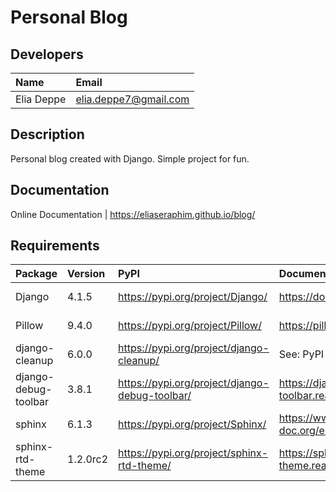 # Personal Blog

## Developers

| Name       | Email                 |
|:-----------|:----------------------|
| Elia Deppe | elia.deppe7@gmail.com |

## Description

Personal blog created with Django. Simple project for fun.

## Documentation

Online Documentation | https://eliaseraphim.github.io/blog/

## Requirements

| Package              | Version  | PyPI                                           | Documentation                                          | Repository                                       | Purpose              | Required |
|:---------------------|:---------|:-----------------------------------------------|:-------------------------------------------------------|:-------------------------------------------------|:---------------------|:---------|
| Django               | 4.1.5    | https://pypi.org/project/Django/               | https://docs.djangoproject.com/en/4.1/                 | https://github.com/django/django                 | Backend Software     | Yes      |
| Pillow               | 9.4.0    | https://pypi.org/project/Pillow/               | https://pillow.readthedocs.io/en/stable/               | https://pypi.org/project/Pillow/                 | Image Processing     | Yes      |
| django-cleanup       | 6.0.0    | https://pypi.org/project/django-cleanup/       | See: PyPI or Repository                                | https://github.com/un1t/django-cleanup           | Backend Software     | Yes      |
| django-debug-toolbar | 3.8.1    | https://pypi.org/project/django-debug-toolbar/ | https://django-debug-toolbar.readthedocs.io/en/latest/ | https://github.com/jazzband/django-debug-toolbar | Debug Tool           | No       |
| sphinx               | 6.1.3    | https://pypi.org/project/Sphinx/               | https://www.sphinx-doc.org/en/master/                  | https://github.com/sphinx-doc/sphinx             | Documentation Engine | No       |
| sphinx-rtd-theme     | 1.2.0rc2 | https://pypi.org/project/sphinx-rtd-theme/     | https://sphinx-rtd-theme.readthedocs.io/en/stable/     | https://github.com/readthedocs/sphinx_rtd_theme  | Documentation Theme  | No       |
